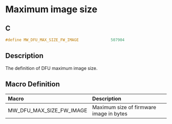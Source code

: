 # Maximum image size

## C

```c
#define MW_DFU_MAX_SIZE_FW_IMAGE              507904
```

## Description

The definition of DFU maximum image size.

## Macro Definition

|Macro|Description|
|:---|:---|
|MW_DFU_MAX_SIZE_FW_IMAGE|Maximum size of firmware image in bytes|
